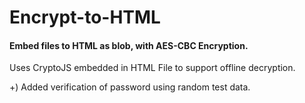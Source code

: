 # Encrypt-to-HTML

#### Embed files to HTML as blob, with AES-CBC Encryption.

Uses CryptoJS embedded in HTML File to support offline decryption.

+) Added verification of password using random test data.

